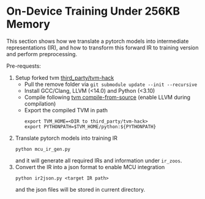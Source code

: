 # On-Device Training Under 256KB Memory
This section shows how we translate a pytorch models into intermediate representations (IR), and how to transform this forward IR to training version and perform preprocessing.

Pre-requests:
1. Setup forked tvm  [third_party/tvm-hack](https://github.com/lyken17/tvm-hack)
    * Pull the remove folder via `git submodule update --init --recursive`
    * Install GCC/Clang, LLVM (<14.0) and Python (<3.10)
    * Compile following [tvm compile-from-source](https://tvm.apache.org/docs/install/from_source.html) (enable LLVM during compilation)
    * Export the compiled TVM in path
        ```
        export TVM_HOME=<DIR to third_party/tvm-hack>
        export PYTHONPATH=$TVM_HOME/python:${PYTHONPATH}
        ```
2. Translate pytorch models into training IR
    ```
    python mcu_ir_gen.py 
    ```
    and it will generate all required IRs and information under `ir_zoos`.
3. Convert the IR into a json format to enable MCU integration
    ```
    python ir2json.py <target IR path>
    ```
    and the json files will be stored in current directory.